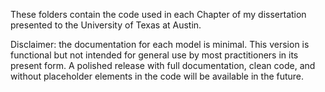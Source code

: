 These folders contain the code used in each Chapter of my dissertation presented to the University of Texas at Austin.

Disclaimer: the documentation for each model is minimal. This version is functional but not intended for general use by most practitioners in its present form. A polished release with full documentation, clean code, and without placeholder elements in the code will be available in the future.
